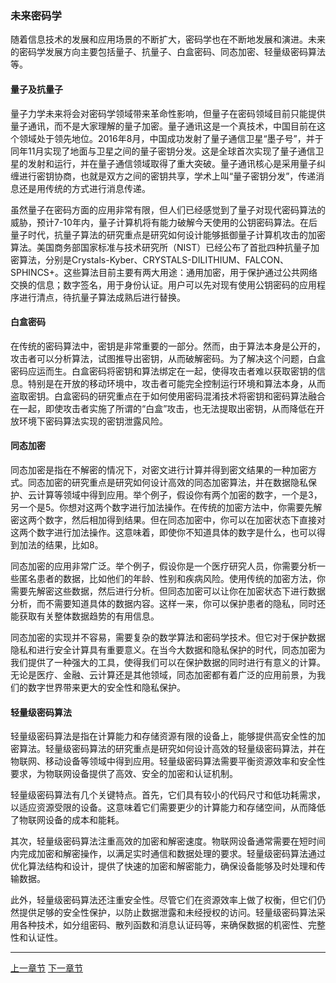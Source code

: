### 未来密码学

随着信息技术的发展和应用场景的不断扩大，密码学也在不断地发展和演进。未来的密码学发展方向主要包括量子、抗量子、白盒密码、同态加密、轻量级密码算法等。

#### 量子及抗量子

量子力学未来将会对密码学领域带来革命性影响，但量子在密码领域目前只能提供量子通讯，而不是大家理解的量子加密。量子通讯这是一个真技术，中国目前在这个领域处于领先地位。2016年8月，中国成功发射了量子通信卫星“墨子号”，并于同年11月实现了地面与卫星之间的量子密钥分发。这是全球首次实现了量子通信卫星的发射和运行，并在量子通信领域取得了重大突破。量子通讯核心是采用量子纠缠进行密钥协商，也就是双方之间的密钥共享，学术上叫“量子密钥分发”，传递消息还是用传统的方式进行消息传递。

虽然量子在密码方面的应用非常有限，但人们已经感觉到了量子对现代密码算法的威胁，预计7-10年内，量子计算机将有能力破解今天使用的公钥密码算法。在后量子时代，抗量子算法的研究重点是研究如何设计能够抵御量子计算机攻击的加密算法。美国商务部国家标准与技术研究所（NIST）已经公布了首批四种抗量子加密算法，分别是Crystals-Kyber、CRYSTALS-DILITHIUM、FALCON、SPHINCS+。这些算法目前主要有两大用途：通用加密，用于保护通过公共网络交换的信息；数字签名，用于身份认证。用户可以先对现有使用公钥密码的应用程序进行清点，待抗量子算法成熟后进行替换。

#### 白盒密码

在传统的密码算法中，密钥是非常重要的一部分。然而，由于算法本身是公开的，攻击者可以分析算法，试图推导出密钥，从而破解密码。为了解决这个问题，白盒密码应运而生。白盒密码将密钥和算法绑定在一起，使得攻击者难以获取密钥的信息。特别是在开放的移动环境中，攻击者可能完全控制运行环境和算法本身，从而盗取密钥。白盒密码的研究重点在于如何使用密码混淆技术将密钥和密码算法融合在一起，即使攻击者实施了所谓的“白盒”攻击，也无法提取出密钥，从而降低在开放环境下密码算法实现的密钥泄露风险。

#### 同态加密

同态加密是指在不解密的情况下，对密文进行计算并得到密文结果的一种加密方式。同态加密的研究重点是研究如何设计高效的同态加密算法，并在数据隐私保护、云计算等领域中得到应用。举个例子，假设你有两个加密的数字，一个是3，另一个是5。你想对这两个数字进行加法操作。在传统的加密方法中，你需要先解密这两个数字，然后相加得到结果。但在同态加密中，你可以在加密状态下直接对这两个数字进行加法操作。这意味着，即使你不知道具体的数字是什么，也可以得到加法的结果，比如8。

同态加密的应用非常广泛。举个例子，假设你是一个医疗研究人员，你需要分析一些匿名患者的数据，比如他们的年龄、性别和疾病风险。使用传统的加密方法，你需要先解密这些数据，然后进行分析。但同态加密可以让你在加密状态下进行数据分析，而不需要知道具体的数据内容。这样一来，你可以保护患者的隐私，同时还能获取有关整体数据趋势的有用信息。

同态加密的实现并不容易，需要复杂的数学算法和密码学技术。但它对于保护数据隐私和进行安全计算具有重要意义。在当今大数据和隐私保护的时代，同态加密为我们提供了一种强大的工具，使得我们可以在保护数据的同时进行有意义的计算。无论是医疗、金融、云计算还是其他领域，同态加密都有着广泛的应用前景，为我们的数字世界带来更大的安全性和隐私保护。

#### 轻量级密码算法

轻量级密码算法是指在计算能力和存储资源有限的设备上，能够提供高安全性的加密算法。轻量级密码算法的研究重点是研究如何设计高效的轻量级密码算法，并在物联网、移动设备等领域中得到应用。轻量级密码算法需要平衡资源效率和安全性要求，为物联网设备提供了高效、安全的加密和认证机制。

轻量级密码算法有几个关键特点。首先，它们具有较小的代码尺寸和低功耗需求，以适应资源受限的设备。这意味着它们需要更少的计算能力和存储空间，从而降低了物联网设备的成本和能耗。

其次，轻量级密码算法注重高效的加密和解密速度。物联网设备通常需要在短时间内完成加密和解密操作，以满足实时通信和数据处理的要求。轻量级密码算法通过优化算法结构和设计，提供了快速的加密和解密能力，确保设备能够及时处理和传输数据。

此外，轻量级密码算法还注重安全性。尽管它们在资源效率上做了权衡，但它们仍然提供足够的安全性保护，以防止数据泄露和未经授权的访问。轻量级密码算法采用各种技术，如分组密码、散列函数和消息认证码等，来确保数据的机密性、完整性和认证性。



------

[上一章节](charpter01_unlocking_cryptography01.md) [下一章节](charpter01_unlocking_cryptography03.md)   

